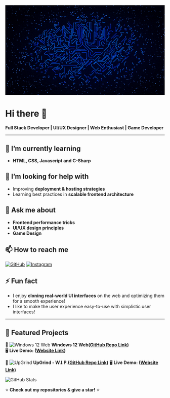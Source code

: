 <div align="center">
  <img src="https://raw.githubusercontent.com/immobilesmile70/immobilesmile70/main/Looping%20Circuits.gif" width="600">
</div>

# Hi there 👋  

**Full Stack Developer | UI/UX Designer | Web Enthusiast | Game Developer**    

---

## 🌱 I’m currently learning  
- **HTML, CSS, Javascript and C-Sharp**     

## 🤔 I’m looking for help with  
- Improving **deployment & hosting strategies**  
- Learning best practices in **scalable frontend architecture**  

## 💬 Ask me about  
- **Frontend performance tricks**  
- **UI/UX design principles**  
- **Game Design** 

## 📫 How to reach me 
[![GitHub](https://img.shields.io/badge/GitHub-000?style=for-the-badge&logo=github)](https://github.com/immobilesmile70) 
[![Instagram](https://img.shields.io/badge/Instagram-E4405F?style=for-the-badge&logo=instagram&logoColor=white)](https://www.instagram.com/beastgamer985)

## ⚡ Fun fact  
- I enjoy **cloning real-world UI interfaces** on the web and optimizing them for a smooth experience!  
- I like to make the user experience easy-to-use with simplistic user interfaces!

---

## 📌 Featured Projects
🚀 <img src="https://raw.githubusercontent.com/immobilesmile70/Windows-12-web/main/assets/favicon.ico" alt="Windows 12 Web" style="height: 1em; vertical-align: text-bottom;"> **Windows 12 Web([GitHub Repo Link](https://github.com/immobilesmile70/Windows-12-web))**  
🖥️ **Live Demo: ([Website Link](https://windows-12-web.vercel.app/))**  

🎯 <img src="https://raw.githubusercontent.com/immobilesmile70/XP-Counter/main/assets/upgrind%20logo.ico" alt="UpGrind" style="height: 1em; vertical-align: text-bottom;"> **UpGrind - W.I.P.([GitHub Repo Link](https://github.com/immobilesmile70/xp-counter))**
🖥️ **Live Demo: ([Website Link](https://upgrind.vercel.app/))** 

![GitHub Stats](https://github-readme-stats.vercel.app/api?username=immobilesmile70&show_icons=true&theme=radical)  

⭐ **Check out my repositories & give a star!** ⭐  

